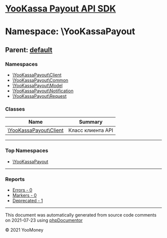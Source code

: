 # [YooKassa Payout API SDK](../home.md)

# Namespace: \YooKassaPayout
## Parent: [default](../namespaces/default.md)
### Namespaces
* [\YooKassaPayout\Client](../namespaces/yookassapayout-client.md)
* [\YooKassaPayout\Common](../namespaces/yookassapayout-common.md)
* [\YooKassaPayout\Model](../namespaces/yookassapayout-model.md)
* [\YooKassaPayout\Notification](../namespaces/yookassapayout-notification.md)
* [\YooKassaPayout\Request](../namespaces/yookassapayout-request.md)
### Classes
| Name | Summary |
| ---- | ------- |
| [\YooKassaPayout\Client](../classes/YooKassaPayout-Client.md) | Класс клиента API |

---

### Top Namespaces

* [\YooKassaPayout](../namespaces/yookassapayout.md)

---

### Reports
* [Errors - 0](../reports/errors.md)
* [Markers - 0](../reports/markers.md)
* [Deprecated - 1](../reports/deprecated.md)

---

This document was automatically generated from source code comments on 2021-07-23 using [phpDocumentor](http://www.phpdoc.org/)

&copy; 2021 YooMoney